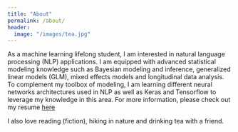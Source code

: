 ```yaml
---
title: "About"
permalink: /about/
header:
  image: "/images/tea.jpg"
---
```


As a machine learning lifelong student, I am interested in natural language processing (NLP) applications. I am equipped with advanced statistical modeling knowledge such as Bayesian modeling and inference, generalized linear models (GLM), mixed effects models and longitudinal data analysis.  
To complement my toolbox of modeling, I am learning different neural networks architectures used in NLP as well as Keras and Tensorflow to leverage my knowledge in this area. For more information, please check out my resume [here](/assets/Hamed_Helali_Resume.pdf)

I also love reading (fiction), hiking in nature and drinking tea with a friend.
